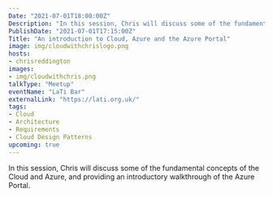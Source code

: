 ```yaml
---
Date: "2021-07-01T18:00:00Z"
Description: "In this session, Chris will discuss some of the fundamental concepts of the Cloud and Azure, and providing an introductory walkthrough of the Azure Portal."
PublishDate: "2021-07-01T17:15:00Z"
Title: "An introduction to Cloud, Azure and the Azure Portal"
image: img/cloudwithchrislogo.png
hosts:
- chrisreddington
images:
- img/cloudwithchris.png
talkType: "Meetup"
eventName: "LaTi Bar"
externalLink: "https://lati.org.uk/"
tags:
- Cloud
- Architecture
- Requirements
- Cloud Design Patterns
upcoming: true
---
```

In this session, Chris will discuss some of the fundamental concepts of the Cloud and Azure, and providing an introductory walkthrough of the Azure Portal.
